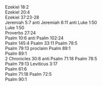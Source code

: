 Ezekiel 18:2	
Ezekiel 20:4	
Ezekiel 37:23-28	
Jeremiah 5:7	anti
Jeremiah 6:11	anti
Luke 1:50	
Luke 1:50	
Proverbs 27:24	
Psalm 10:6	anti
Psalm 102:24	
Psalm 145:4	
Psalm 33:11	
Psalm 78:5	
Psalm 79:13	proclaim
Psalm 89:1	
Psalm 89:1	
2 Chronicles 30:8	anti
Psalm 71:18	
Psalm 78:5	
Psalm 79:13	
Leviticus 3:17	
Psalm 61:6	
Psalm 71:18	
Psalm 72:5	
Psalm 90:1	
